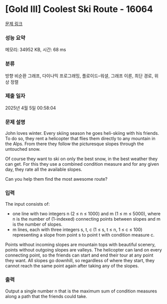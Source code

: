 # [Gold III] Coolest Ski Route - 16064 

[문제 링크](https://www.acmicpc.net/problem/16064) 

### 성능 요약

메모리: 34952 KB, 시간: 68 ms

### 분류

방향 비순환 그래프, 다이나믹 프로그래밍, 플로이드–워셜, 그래프 이론, 최단 경로, 위상 정렬

### 제출 일자

2025년 4월 5일 00:58:04

### 문제 설명

<p>John loves winter. Every skiing season he goes heli-skiing with his friends. To do so, they rent a helicopter that flies them directly to any mountain in the Alps. From there they follow the picturesque slopes through the untouched snow.</p>

<p>Of course they want to ski on only the best snow, in the best weather they can get. For this they use a combined condition measure and for any given day, they rate all the available slopes.</p>

<p>Can you help them find the most awesome route?</p>

### 입력 

 <p>The input consists of:</p>

<ul>
	<li>one line with two integers n (2 ≤ n ≤ 1000) and m (1 ≤ m ≤ 5000), where n is the number of (1-indexed) connecting points between slopes and m is the number of slopes.</li>
	<li>m lines, each with three integers s, t, c (1 ≤ s, t ≤ n, 1 ≤ c ≤ 100) representing a slope from point s to point t with condition measure c.</li>
</ul>

<p>Points without incoming slopes are mountain tops with beautiful scenery, points without outgoing slopes are valleys. The helicopter can land on every connecting point, so the friends can start and end their tour at any point they want. All slopes go downhill, so regardless of where they start, they cannot reach the same point again after taking any of the slopes.</p>

### 출력 

 <p>Output a single number n that is the maximum sum of condition measures along a path that the friends could take.</p>

